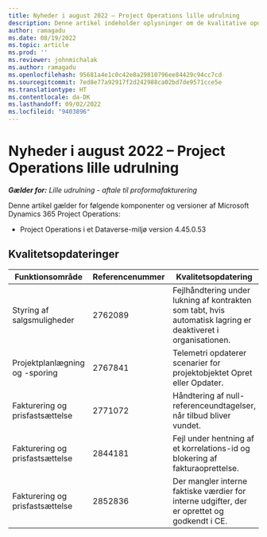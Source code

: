 ```yaml
---
title: Nyheder i august 2022 – Project Operations lille udrulning
description: Denne artikel indeholder oplysninger om de kvalitative opdateringer, der er tilgængelige i august 2022-udgivelsen af Microsoft Dynamics 365 Project Operations lille udrulning.
author: ramagadu
ms.date: 08/19/2022
ms.topic: article
ms.prod: ''
ms.reviewer: johnmichalak
ms.author: ramagadu
ms.openlocfilehash: 95681a4e1c0c42e8a29810796ee84429c94cc7cd
ms.sourcegitcommit: 7ed8e77a92917f2d242988ca02bd7de9571cce5e
ms.translationtype: HT
ms.contentlocale: da-DK
ms.lasthandoff: 09/02/2022
ms.locfileid: "9403896"
---
```

# <a name="whats-new-august-2022---project-operations-lite-deployment"></a>Nyheder i august 2022 – Project Operations lille udrulning

_**Gælder for:** Lille udrulning - aftale til proformafakturering_

Denne artikel gælder for følgende komponenter og versioner af Microsoft Dynamics 365 Project Operations:

- Project Operations i et Dataverse-miljø version 4.45.0.53

## <a name="quality-updates"></a>Kvalitetsopdateringer

| Funktionsområde | Referencenummer | Kvalitetsopdatering |
| --- | --- | --- |
| Styring af salgsmuligheder | 2762089 | Fejlhåndtering under lukning af kontrakten som tabt, hvis automatisk lagring er deaktiveret i organisationen.|
|Projektplanlægning og -sporing | 2767841 | Telemetri opdaterer scenarier for projektobjektet Opret eller Opdater.|
|Fakturering og prisfastsættelse | 2771072 | Håndtering af null-referenceundtagelser, når tilbud bliver vundet.|
|Fakturering og prisfastsættelse | 2844181 |Fejl under hentning af et korrelations-id og blokering af fakturaoprettelse.|
|Fakturering og prisfastsættelse | 2852836 | Der mangler interne faktiske værdier for interne udgifter, der er oprettet og godkendt i CE.|
